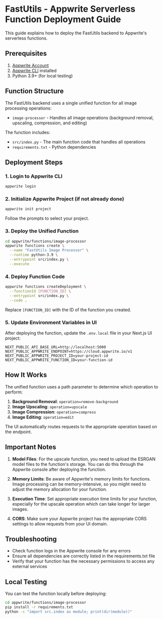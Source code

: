 # FastUtils - Appwrite Serverless Function Deployment Guide

This guide explains how to deploy the FastUtils backend to Appwrite's serverless functions.

## Prerequisites

1. [Appwrite Account](https://appwrite.io/)
2. [Appwrite CLI](https://appwrite.io/docs/command-line) installed
3. Python 3.9+ (for local testing)

## Function Structure

The FastUtils backend uses a single unified function for all image processing operations:
- `image-processor` - Handles all image operations (background removal, upscaling, compression, and editing)

The function includes:
- `src/index.py` - The main function code that handles all operations
- `requirements.txt` - Python dependencies

## Deployment Steps

### 1. Login to Appwrite CLI

```bash
appwrite login
```

### 2. Initialize Appwrite Project (if not already done)

```bash
appwrite init project
```

Follow the prompts to select your project.

### 3. Deploy the Unified Function

```bash
cd appwrite/functions/image-processor
appwrite functions create \
  --name "FastUtils Image Processor" \
  --runtime python-3.9 \
  --entrypoint src/index.py \
  --execute
```

### 4. Deploy Function Code

```bash
appwrite functions createDeployment \
  --functionId [FUNCTION_ID] \
  --entrypoint src/index.py \
  --code .
```

Replace `[FUNCTION_ID]` with the ID of the function you created.

### 5. Update Environment Variables in UI

After deploying the function, update the `.env.local` file in your Next.js UI project:

```
NEXT_PUBLIC_API_BASE_URL=http://localhost:5000
NEXT_PUBLIC_APPWRITE_ENDPOINT=https://cloud.appwrite.io/v1
NEXT_PUBLIC_APPWRITE_PROJECT_ID=your-project-id
NEXT_PUBLIC_APPWRITE_FUNCTION_ID=your-function-id
```

## How It Works

The unified function uses a path parameter to determine which operation to perform:

1. **Background Removal**: `operation=remove-background`
2. **Image Upscaling**: `operation=upscale`
3. **Image Compression**: `operation=compress`
4. **Image Editing**: `operation=edit`

The UI automatically routes requests to the appropriate operation based on the endpoint.

## Important Notes

1. **Model Files**: For the upscale function, you need to upload the ESRGAN model files to the function's storage. You can do this through the Appwrite console after deploying the function.

2. **Memory Limits**: Be aware of Appwrite's memory limits for functions. Image processing can be memory-intensive, so you might need to adjust the memory allocation for your function.

3. **Execution Time**: Set appropriate execution time limits for your function, especially for the upscale operation which can take longer for larger images.

4. **CORS**: Make sure your Appwrite project has the appropriate CORS settings to allow requests from your UI domain.

## Troubleshooting

- Check function logs in the Appwrite console for any errors
- Ensure all dependencies are correctly listed in the requirements.txt file
- Verify that your function has the necessary permissions to access any external services

## Local Testing

You can test the function locally before deploying:

```bash
cd appwrite/functions/image-processor
pip install -r requirements.txt
python -c "import src.index as module; print(dir(module))"

